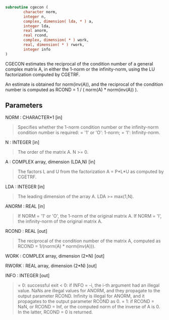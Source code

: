```fortran
subroutine cgecon (
        character norm,
        integer n,
        complex, dimension( lda, * ) a,
        integer lda,
        real anorm,
        real rcond,
        complex, dimension( * ) work,
        real, dimension( * ) rwork,
        integer info
)
```

CGECON estimates the reciprocal of the condition number of a general
complex matrix A, in either the 1-norm or the infinity-norm, using
the LU factorization computed by CGETRF.

An estimate is obtained for norm(inv(A)), and the reciprocal of the
condition number is computed as
RCOND = 1 / ( norm(A) \* norm(inv(A)) ).

## Parameters
NORM : CHARACTER\*1 [in]
> Specifies whether the 1-norm condition number or the
> infinity-norm condition number is required:
> = '1' or 'O':  1-norm;
> = 'I':         Infinity-norm.

N : INTEGER [in]
> The order of the matrix A.  N >= 0.

A : COMPLEX array, dimension (LDA,N) [in]
> The factors L and U from the factorization A = P\*L\*U
> as computed by CGETRF.

LDA : INTEGER [in]
> The leading dimension of the array A.  LDA >= max(1,N).

ANORM : REAL [in]
> If NORM = '1' or 'O', the 1-norm of the original matrix A.
> If NORM = 'I', the infinity-norm of the original matrix A.

RCOND : REAL [out]
> The reciprocal of the condition number of the matrix A,
> computed as RCOND = 1/(norm(A) \* norm(inv(A))).

WORK : COMPLEX array, dimension (2\*N) [out]

RWORK : REAL array, dimension (2\*N) [out]

INFO : INTEGER [out]
> = 0:  successful exit
> < 0:  if INFO = -i, the i-th argument had an illegal value.
> NaNs are illegal values for ANORM, and they propagate to
> the output parameter RCOND.
> Infinity is illegal for ANORM, and it propagates to the output
> parameter RCOND as 0.
> = 1:  if RCOND = NaN, or
> RCOND = Inf, or
> the computed norm of the inverse of A is 0.
> In the latter, RCOND = 0 is returned.
